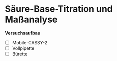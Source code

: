 # Säure-Base-Titration und Maßanalyse
**Versuchsaufbau**


- [ ] Mobile-CASSY-2
- [ ] Vollpipette
- [ ] Bürette

